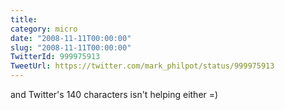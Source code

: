 ```yaml
---
title: 
category: micro
date: "2008-11-11T00:00:00"
slug: "2008-11-11T00:00:00"
TwitterId: 999975913
TweetUrl: https://twitter.com/mark_philpot/status/999975913
---
```


and Twitter's 140 characters isn't helping either =)
